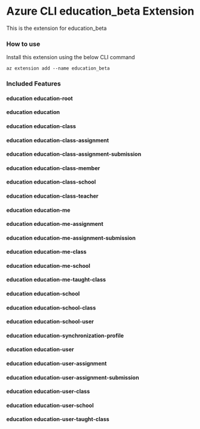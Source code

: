 # Azure CLI education_beta Extension #
This is the extension for education_beta

### How to use ###
Install this extension using the below CLI command
```
az extension add --name education_beta
```

### Included Features ###
#### education education-root ####
#### education education ####
#### education education-class ####
#### education education-class-assignment ####
#### education education-class-assignment-submission ####
#### education education-class-member ####
#### education education-class-school ####
#### education education-class-teacher ####
#### education education-me ####
#### education education-me-assignment ####
#### education education-me-assignment-submission ####
#### education education-me-class ####
#### education education-me-school ####
#### education education-me-taught-class ####
#### education education-school ####
#### education education-school-class ####
#### education education-school-user ####
#### education education-synchronization-profile ####
#### education education-user ####
#### education education-user-assignment ####
#### education education-user-assignment-submission ####
#### education education-user-class ####
#### education education-user-school ####
#### education education-user-taught-class ####